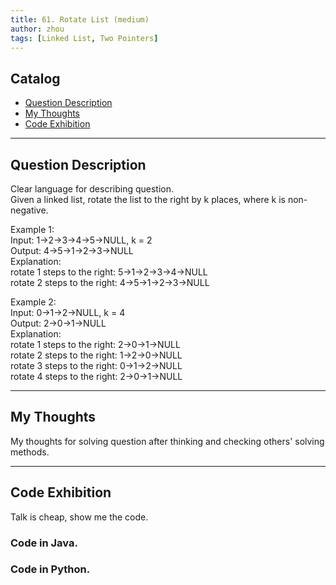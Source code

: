 ```yaml
---
title: 61. Rotate List (medium)                   
author: zhou      
tags: [Linked List, Two Pointers]            
---
```


       

## Catalog  
+ [Question Description](#partI)
+ [My Thoughts](#partII)
+ [Code Exhibition](#partIII)

----------------------------------

## Question Description
Clear language for describing question.      
Given a linked list, rotate the list to the right by k places, where k is non-negative.     

Example 1:     
Input: 1->2->3->4->5->NULL, k = 2    
Output: 4->5->1->2->3->NULL   
Explanation:   
rotate 1 steps to the right: 5->1->2->3->4->NULL    
rotate 2 steps to the right: 4->5->1->2->3->NULL    

Example 2:     
Input: 0->1->2->NULL, k = 4   
Output: 2->0->1->NULL    
Explanation:    
rotate 1 steps to the right: 2->0->1->NULL   
rotate 2 steps to the right: 1->2->0->NULL   
rotate 3 steps to the right: 0->1->2->NULL    
rotate 4 steps to the right: 2->0->1->NULL    


----------------------------------

## My Thoughts
My thoughts for solving question after thinking and checking others' solving methods.        








----------------------------------

## Code Exhibition
Talk is cheap, show me the code.    
### Code in Java.     



### Code in Python.   




